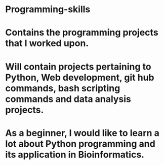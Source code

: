 # Programming-skills
# Contains the programming projects that I worked upon.
# Will contain projects pertaining to Python, Web development, git hub commands, bash scripting commands and data analysis projects.
# As a beginner, I would like to learn a lot about Python programming and its application in Bioinformatics.

